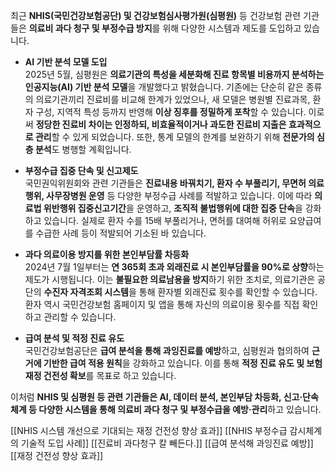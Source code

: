 최근 **NHIS(국민건강보험공단) 및 건강보험심사평가원(심평원)** 등 건강보험 관련 기관들은 **의료비 과다 청구 및 부정수급 방지**를 위해 다양한 시스템과 제도를 도입하고 있습니다.

- **AI 기반 분석 모델 도입**  
    2025년 5월, 심평원은 **의료기관의 특성을 세분화해 진료 항목별 비용까지 분석하는 인공지능(AI) 기반 분석 모델**을 개발했다고 밝혔습니다. 기존에는 단순히 같은 종류의 의료기관끼리 진료비를 비교해 한계가 있었으나, 새 모델은 병원별 진료과목, 환자 구성, 지역적 특성 등까지 반영해 **이상 징후를 정밀하게 포착**할 수 있습니다. 이로써 **정당한 진료비 차이는 인정하되, 비효율적이거나 과도한 진료비 지출은 효과적으로 관리**할 수 있게 되었습니다. 또한, 통계 모델의 한계를 보완하기 위해 **전문가의 심층 분석**도 병행할 계획입니다[](https://www.yna.co.kr/view/AKR20250507075500530)[](https://news.nate.com/view/20250508n04223).
    
- **부정수급 집중 단속 및 신고제도**  
    국민권익위원회와 관련 기관들은 **진료내용 바꿔치기, 환자 수 부풀리기, 무면허 의료행위, 사무장병원 운영** 등 다양한 부정수급 사례를 적발하고 있습니다. 이에 따라 **의료법 위반행위 집중신고기간**을 운영하고, **조직적 불법행위에 대한 집중 단속**을 강화하고 있습니다. 실제로 환자 수를 15배 부풀리거나, 면허를 대여해 허위로 요양급여를 수급한 사례 등이 적발되어 기소된 바 있습니다[](http://www.docdocdoc.co.kr/news/articleView.html?idxno=3022910).
    
- **과다 의료이용 방지를 위한 본인부담률 차등화**  
    2024년 7월 1일부터는 **연 365회 초과 외래진료 시 본인부담률을 90%로 상향**하는 제도가 시행됩니다. 이는 **불필요한 의료남용을 방지**하기 위한 조치로, 의료기관은 공단의 **수진자 자격조회 시스템**을 통해 환자별 외래진료 횟수를 확인할 수 있습니다. 환자 역시 국민건강보험 홈페이지 및 앱을 통해 자신의 의료이용 횟수를 직접 확인하고 관리할 수 있습니다[](https://www.mohw.go.kr/board.es?mid=a10503000000&bid=0027&list_no=1482131&act=view).
    
- **급여 분석 및 적정 진료 유도**  
    국민건강보험공단은 **급여 분석을 통해 과잉진료를 예방**하고, 심평원과 협의하여 **근거에 기반한 급여 적용 원칙**을 강화하고 있습니다. 이를 통해 **적정 진료 유도 및 보험재정 건전성 확보**를 목표로 하고 있습니다[](https://www.dailypharm.com/Users/News/NewsView.html?ID=320571).
    

이처럼 **NHIS 및 심평원 등 관련 기관들은 AI, 데이터 분석, 본인부담 차등화, 신고·단속 체계 등 다양한 시스템을 통해 의료비 과다 청구 및 부정수급을 예방·관리**하고 있습니다.

[[NHIS 시스템 개선으로 기대되는 재정 건전성 향상 효과]]
[[NHIS 부정수급 감시체계의 기술적 도입 사례]]
[[진료비 과다청구 칼 빼든다.]]
[[급여 분석해 과잉진료 예방]]
[[재정 건전성 향상 효과]]